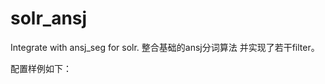 # solr_ansj
Integrate with ansj_seg for solr.
整合基础的ansj分词算法
并实现了若干filter。

配置样例如下：

  <fieldType name="text_ansj" class="solr.TextField" positionIncrementGap="10" autoGeneratePhraseQueries="false" >
     		<analyzer type="index">
      			<tokenizer class="ctst.AnsjIndexTokenizerFactory" conf="ansj.conf"/>
	   		<filter class="solr.StopFilterFactory" ignoreCase="true" words="stopwords.txt" enablePositionIncrements="true" />
	   		<filter class="ctst.filter.MergerFilterFactory" keepSingleChar="true"/>
	   		<filter class="solr.SynonymFilterFactory" synonyms="synonyms.txt" ignoreCase="true" expand="false"/>
	   		<filter class="ctst.filter.NumbricFilterFactory"/>
	   		<filter class="ctst.filter.MarkerFilterFactory"/>
	   		<filter class="ctst.filter.TzlsNGramFilterFactory" minGram="1"/>
	   		<!-- <filter class="ctst.filter.SingleCharFilterFactory"/>-->
     		</analyzer>
		<analyzer type="query">
       			<tokenizer class="ctst.AnsjQueryTokenizerFactory" conf="ansj.conf"/>
	   		<filter class="solr.StopFilterFactory" ignoreCase="true" words="stopwords.txt" enablePositionIncrements="true" />
	   		<filter class="ctst.filter.MergerFilterFactory" keepSingleChar="false"/>
	   		<filter class="ctst.filter.WeakFlagFilterFactory"/>
     		</analyzer>
</fieldType>

